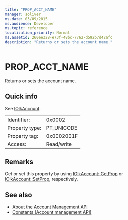 ```yaml
---
title: "PROP_ACCT_NAME"
manager: soliver
ms.date: 03/09/2015
ms.audience: Developer
ms.topic: reference
localization_priority: Normal
ms.assetid: 260ee328-e73f-48bc-7762-d592b7d42afc
description: "Returns or sets the account name."
---
```


# PROP_ACCT_NAME

Returns or sets the account name.
  
## Quick info

See [IOlkAccount](iolkaccount.md).
  
|||
|:-----|:-----|
|Identifier:  <br/> |0x0002  <br/> |
|Property type:  <br/> |PT_UNICODE  <br/> |
|Property tag:  <br/> |0x0002001F  <br/> |
|Access:  <br/> |Read/write  <br/> |
   
## Remarks

Get or set this property by using [IOlkAccount::GetProp](iolkaccount-getprop.md) or [IOlkAccount::SetProp](iolkaccount-setprop.md), respectively.
  
## See also

- [About the Account Management API](about-the-account-management-api.md) 
- [Constants (Account management API)](constants-account-management-api.md)

